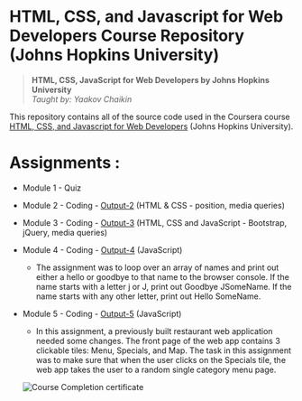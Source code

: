 # HTML, CSS, and Javascript for Web Developers Course Repository (Johns Hopkins University)
>**HTML, CSS, JavaScript for Web Developers by Johns Hopkins University**  
> *Taught by: Yaakov Chaikin*

This repository contains all of the source code used in the Coursera course [HTML, CSS, and Javascript for Web Developers](https://www.coursera.org/learn/html-css-javascript-for-web-developers) (Johns Hopkins University).


# Assignments :

* Module 1 - Quiz 
* Module 2 - Coding - [Output-2](https://saraheita.github.io/Coursera-HTML-CSS-and-Javascript-for-Web-Developers/Assignments/module2/index.html) (HTML & CSS - position, media queries)
* Module 3 - Coding - [Output-3](https://saraheita.github.io/Coursera-HTML-CSS-and-Javascript-for-Web-Developers/Assignments/module3/index.html) (HTML, CSS and JavaScript - Bootstrap, jQuery, media queries)
* Module 4 - Coding - [Output-4](https://saraheita.github.io/Coursera-HTML-CSS-and-Javascript-for-Web-Developers/Assignments/module4/index.html) (JavaScript)
  - The assignment was to loop over an array of names and print out either a hello or goodbye to that name to the browser console. If the name starts with a letter j or J, print out Goodbye JSomeName. If the name starts with any other letter, print out Hello SomeName.
* Module 5 - Coding - [Output-5](https://saraheita.github.io/Coursera-HTML-CSS-and-Javascript-for-Web-Developers/Assignments/module5/index.html) (JavaScript)
  - In this assignment, a previously built restaurant web application needed some changes. The front page of the web app contains 3 clickable tiles: Menu, Specials, and Map. The task in this assignment was to make sure that when the user clicks on the Specials tile, the web app takes the user to a random single category menu page.
  
  ![Course Completion certificate](link)

